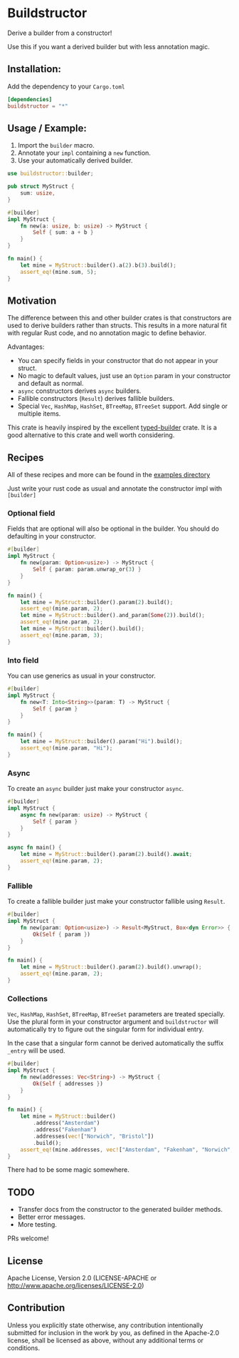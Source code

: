 # Buildstructor

Derive a builder from a constructor!

Use this if you want a derived builder but with less annotation magic.

## Installation:

Add the dependency to your `Cargo.toml`
```toml
[dependencies]
buildstructor = "*"
```

## Usage / Example:

1. Import the `builder` macro.
2. Annotate your `impl` containing a `new` function. 
3. Use your automatically derived builder.

```rust
use buildstructor::builder;

pub struct MyStruct {
    sum: usize,
}

#[builder]
impl MyStruct {
    fn new(a: usize, b: usize) -> MyStruct {
        Self { sum: a + b }
    }
}

fn main() {
    let mine = MyStruct::builder().a(2).b(3).build();
    assert_eq!(mine.sum, 5);
}
```

## Motivation

The difference between this and other builder crates is that constructors are used to derive builders rather than structs. This results in a more natural fit with regular Rust code, and no annotation magic to define behavior.

Advantages:

* You can specify fields in your constructor that do not appear in your struct.
* No magic to default values, just use an `Option` param in your constructor and default as normal.
* `async` constructors derives `async` builders.
* Fallible constructors (`Result`) derives fallible builders.
* Special `Vec`, `HashMap`, `HashSet`, `BTreeMap`, `BTreeSet` support. Add single or multiple items.

This crate is heavily inspired by the excellent [typed-builder](https://github.com/idanarye/rust-typed-builder) crate. It is a good alternative to this crate and well worth considering.

## Recipes

All of these recipes and more can be found in the [examples directory](https://github.com/BrynCooke/buildstructor/tree/main/examples)

Just write your rust code as usual and annotate the constructor impl with `[builder]`

### Optional field

Fields that are optional will also be optional in the builder. You should do defaulting in your constructor.

```rust
#[builder]
impl MyStruct {
    fn new(param: Option<usize>) -> MyStruct {
        Self { param: param.unwrap_or(3) }
    }
}

fn main() {
    let mine = MyStruct::builder().param(2).build();
    assert_eq!(mine.param, 2);
    let mine = MyStruct::builder().and_param(Some(2)).build();
    assert_eq!(mine.param, 2);
    let mine = MyStruct::builder().build();
    assert_eq!(mine.param, 3);
}
```

### Into field

You can use generics as usual in your constructor.

```rust
#[builder]
impl MyStruct {
    fn new<T: Into<String>>(param: T) -> MyStruct {
        Self { param }
    }
}

fn main() {
    let mine = MyStruct::builder().param("Hi").build();
    assert_eq!(mine.param, "Hi");
}
```

### Async

To create an `async` builder just make your constructor `async`.

```rust
#[builder]
impl MyStruct {
    async fn new(param: usize) -> MyStruct {
        Self { param }
    }
}

async fn main() {
    let mine = MyStruct::builder().param(2).build().await;
    assert_eq!(mine.param, 2);
}
```

### Fallible

To create a fallible builder just make your constructor fallible using `Result`. 

```rust
#[builder]
impl MyStruct {
    fn new(param: Option<usize>) -> Result<MyStruct, Box<dyn Error>> {
        Ok(Self { param })
    }
}

fn main() {
    let mine = MyStruct::builder().param(2).build().unwrap();
    assert_eq!(mine.param, 2);
}
```

### Collections

`Vec`, `HashMap`, `HashSet`, `BTreeMap`, `BTreeSet` parameters are treated specially. Use the plural form in your constructor argument and `buildstructor` will automatically try to figure out the singular form for individual entry.

In the case that a singular form cannot be derived automatically the suffix `_entry` will be used.

```rust
#[builder]
impl MyStruct {
    fn new(addresses: Vec<String>) -> MyStruct {
        Ok(Self { addresses })
    }
}

fn main() {
    let mine = MyStruct::builder()
        .address("Amsterdam")
        .address("Fakenham")
        .addresses(vec!["Norwich", "Bristol"])
        .build();
    assert_eq!(mine.addresses, vec!["Amsterdam", "Fakenham", "Norwich", "Bristol"]);
}
```

There had to be some magic somewhere.

## TODO

* Transfer docs from the constructor to the generated builder methods.
* Better error messages.
* More testing.

PRs welcome!

## License

Apache License, Version 2.0 (LICENSE-APACHE or http://www.apache.org/licenses/LICENSE-2.0)

## Contribution

Unless you explicitly state otherwise, any contribution intentionally submitted for inclusion in the work by you, as
defined in the Apache-2.0 license, shall be licensed as above, without any additional terms or conditions.
